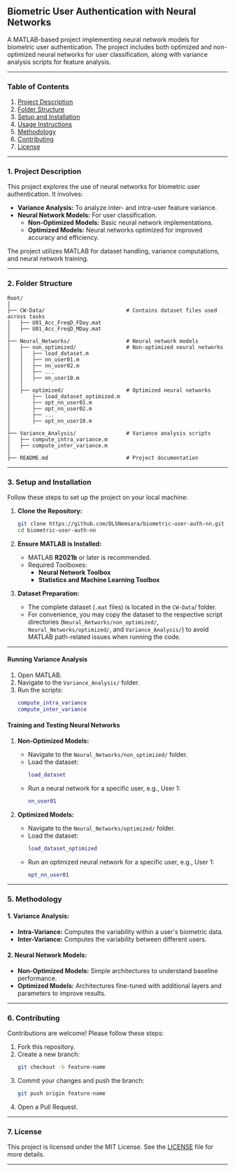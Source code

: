 ## **Biometric User Authentication with Neural Networks**
A MATLAB-based project implementing neural network models for biometric user authentication. The project includes both optimized and non-optimized neural networks for user classification, along with variance analysis scripts for feature analysis.

---

### **Table of Contents**
1. [Project Description](#project-description)
2. [Folder Structure](#folder-structure)
3. [Setup and Installation](#setup-and-installation)
4. [Usage Instructions](#usage-instructions)
5. [Methodology](#methodology)
6. [Contributing](#contributing)
7. [License](#license)

---

### **1. Project Description**
This project explores the use of neural networks for biometric user authentication. It involves:
- **Variance Analysis:** To analyze inter- and intra-user feature variance.
- **Neural Network Models:** For user classification.
  - **Non-Optimized Models:** Basic neural network implementations.
  - **Optimized Models:** Neural networks optimized for improved accuracy and efficiency.

The project utilizes MATLAB for dataset handling, variance computations, and neural network training.

---

### **2. Folder Structure**
```
Root/
│
├── CW-Data/                          # Contains dataset files used across tasks
│   ├── U01_Acc_FreqD_FDay.mat
│   ├── U01_Acc_FreqD_MDay.mat
│
├── Neural_Networks/                  # Neural network models
│   ├── non_optimized/                # Non-optimized neural networks
│   │   ├── load_dataset.m
│   │   ├── nn_user01.m
│   │   ├── nn_user02.m
│   │   ├── ...
│   │   ├── nn_user10.m
│   │
│   ├── optimized/                    # Optimized neural networks
│       ├── load_dataset_optimized.m
│       ├── opt_nn_user01.m
│       ├── opt_nn_user02.m
│       ├── ...
│       ├── opt_nn_user10.m
│
├── Variance_Analysis/                # Variance analysis scripts
│   ├── compute_intra_variance.m
│   ├── compute_inter_variance.m
│
├── README.md                         # Project documentation
```

---


### **3. Setup and Installation**
Follow these steps to set up the project on your local machine:

1. **Clone the Repository:**
   ```bash
   git clone https://github.com/DLSNemsara/biometric-user-auth-nn.git
   cd biometric-user-auth-nn
   ```

2. **Ensure MATLAB is Installed:**
   - MATLAB **R2021b** or later is recommended.
   - Required Toolboxes:
     - **Neural Network Toolbox**
     - **Statistics and Machine Learning Toolbox**

3. **Dataset Preparation:**
   - The complete dataset (`.mat` files) is located in the `CW-Data`/ folder.
   - For convenience, you may copy the dataset to the respective script directories (`Neural_Networks/non_optimized/`, `Neural_Networks/optimized/`, and `Variance_Analysis/`) to avoid MATLAB path-related issues when running the code.

---


#### **Running Variance Analysis**
1. Open MATLAB.
2. Navigate to the `Variance_Analysis/` folder.
3. Run the scripts:
   ```matlab
   compute_intra_variance
   compute_inter_variance
   ```

#### **Training and Testing Neural Networks**
1. **Non-Optimized Models:**
   - Navigate to the `Neural_Networks/non_optimized/` folder.
   - Load the dataset:
     ```matlab
     load_dataset
     ```
   - Run a neural network for a specific user, e.g., User 1:
     ```matlab
     nn_user01
     ```

2. **Optimized Models:**
   - Navigate to the `Neural_Networks/optimized/` folder.
   - Load the dataset:
     ```matlab
     load_dataset_optimized
     ```
   - Run an optimized neural network for a specific user, e.g., User 1:
     ```matlab
     opt_nn_user01
     ```

---


### **5. Methodology**
#### **1. Variance Analysis:**
   - **Intra-Variance:** Computes the variability within a user's biometric data.
   - **Inter-Variance:** Computes the variability between different users.

#### **2. Neural Network Models:**
   - **Non-Optimized Models:** Simple architectures to understand baseline performance.
   - **Optimized Models:** Architectures fine-tuned with additional layers and parameters to improve results.

---

### **6. Contributing**
Contributions are welcome! Please follow these steps:
1. Fork this repository.
2. Create a new branch:
   ```bash
   git checkout -b feature-name
   ```
3. Commit your changes and push the branch:
   ```bash
   git push origin feature-name
   ```
4. Open a Pull Request.

---

### **7. License**
This project is licensed under the MIT License. See the [LICENSE](LICENSE) file for more details.

---
